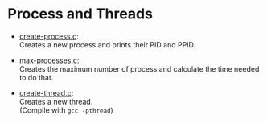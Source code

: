 # Process and Threads

- [create-process.c](https://github.com/rodcoffani/operating-systems/blob/main/max-process-and-threads/create-process.c): \
	Creates a new process and prints their PID and PPID.

- [max-processes.c](https://github.com/rodcoffani/operating-systems/blob/main/max-process-and-threads/max-processes.c): \
	Creates the maximum number of process and calculate the time needed to do that.

- [create-thread.c](https://github.com/rodcoffani/operating-systems/blob/main/max-process-and-threads/create-thread.c): \
	Creates a new thread. \
	(Compile with `gcc -pthread`)
